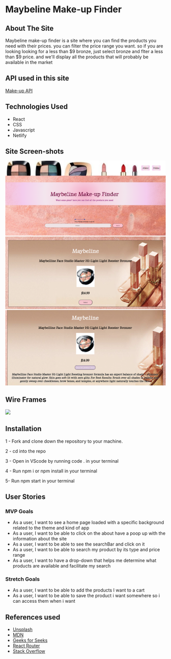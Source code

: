 # Maybeline Make-up Finder

## About The Site
Maybeline make-up finder is a site where you can find the products you need with their prices. you can filter the price range you want. 
so if you are looking looking for a less than $9 bronze, just select bronze and flter a less than $9 price. and we'll display all the products that will probably be available in the market

## API used in this site
 
 [Make-up API](http://makeup-api.herokuapp.com/)

## Technologies Used

- React
- CSS
- Javascript
- Netlify

## Site Screen-shots
![website interface](./src/component/images/websiteinter.png)
![search](./src/component/images/productresu.png)
![details](./src/component/images/details.png)

## Wire Frames
![](./../src/component/images/../../../make-up-finder/src/component/images/wireframe.png)


## Installation 
1 - Fork and clone down the repository to your machine.

2 - cd into the repo

3 - Open in VScode by running code . in your terminal

4 - Run npm i or npm install in your terminal

5- Run npm start in your terminal

## User Stories


### MVP Goals
- As a user, I want to see a home page loaded with a specific background related to the theme and kind of app
- As a user, I want to be able to click on the about have a poop up with the information about the site
- As a user, I want to be able to see the searchBar and click on it
-  As a user, I want to be able to search my product by its type and price range
- As a user, I want to have a drop-down that helps me determine what products are available and facilitate my search
### Stretch Goals
- As a user, I want to be able to add the products I want to a cart
-  As a user, I want to be able to save the product i want somewhere so i can access them when i want

## References used 

- [Unsplash](https://unsplash.com/)
- [MDN](https://developer.mozilla.org/en-US/)
- [Geeks for Seeks](https://www.geeksforgeeks.org/how-to-create-price-range-selector-in-reactjs/)
- [React Router](https://reactrouter.com/docs/en/v6/api)
- [Stack Overflow](https://stackoverflow.com/)